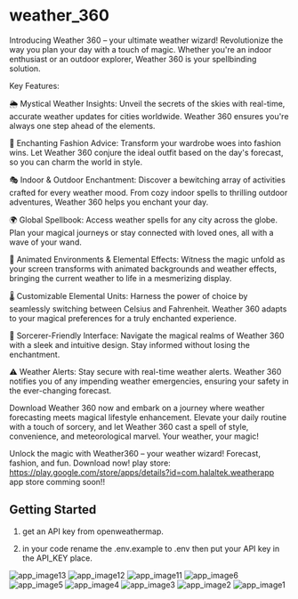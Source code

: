 # weather_360

Introducing Weather 360 – your ultimate weather wizard! Revolutionize the way you plan your day with a touch of magic. Whether you're an indoor enthusiast or an outdoor explorer, Weather 360 is your spellbinding solution.

Key Features:

🌦️ Mystical Weather Insights:
Unveil the secrets of the skies with real-time, accurate weather updates for cities worldwide. Weather 360 ensures you're always one step ahead of the elements.

👗 Enchanting Fashion Advice:
Transform your wardrobe woes into fashion wins. Let Weather 360 conjure the ideal outfit based on the day's forecast, so you can charm the world in style.

🎭 Indoor & Outdoor Enchantment:
Discover a bewitching array of activities crafted for every weather mood. From cozy indoor spells to thrilling outdoor adventures, Weather 360 helps you enchant your day.

🌍 Global Spellbook:
Access weather spells for any city across the globe. Plan your magical journeys or stay connected with loved ones, all with a wave of your wand.

🌈 Animated Environments & Elemental Effects:
Witness the magic unfold as your screen transforms with animated backgrounds and weather effects, bringing the current weather to life in a mesmerizing display.

🌡️ Customizable Elemental Units:
Harness the power of choice by seamlessly switching between Celsius and Fahrenheit. Weather 360 adapts to your magical preferences for a truly enchanted experience.

🚀 Sorcerer-Friendly Interface:
Navigate the magical realms of Weather 360 with a sleek and intuitive design. Stay informed without losing the enchantment.

⚠️ Weather Alerts:
Stay secure with real-time weather alerts. Weather 360 notifies you of any impending weather emergencies, ensuring your safety in the ever-changing forecast.

Download Weather 360 now and embark on a journey where weather forecasting meets magical lifestyle enhancement. Elevate your daily routine with a touch of sorcery, and let Weather 360 cast a spell of style, convenience, and meteorological marvel. Your weather, your magic!

Unlock the magic with Weather360 – your weather wizard! Forecast, fashion, and fun. Download now! 
play store: https://play.google.com/store/apps/details?id=com.halaltek.weatherapp
app store comming soon!!

## Getting Started

1. get an API key from openweathermap.

2. in your code rename the .env.example to .env then put your API key in the API_KEY place.

![app_image13](https://github.com/Bil0000/weather_360/assets/62337003/19d67b55-c679-484a-80a5-ce28fa49eb82)
![app_image12](https://github.com/Bil0000/weather_360/assets/62337003/5a1d1341-2035-4b3f-b08a-89136ae2e435)
![app_image11](https://github.com/Bil0000/weather_360/assets/62337003/63e148b2-2e39-45ba-b2e8-e748910968d5)
![app_image6](https://github.com/Bil0000/weather_360/assets/62337003/b1b5dd4b-e876-48e1-8e0f-26553f09da4b)
![app_image5](https://github.com/Bil0000/weather_360/assets/62337003/c242c4be-bd93-4b2b-be02-8c42af68ea49)
![app_image4](https://github.com/Bil0000/weather_360/assets/62337003/925b9f4f-7d85-4769-b7ad-676ff50d866a)
![app_image3](https://github.com/Bil0000/weather_360/assets/62337003/22881077-d714-4ad1-99ac-dfa65c4a82c1)
![app_image2](https://github.com/Bil0000/weather_360/assets/62337003/ff4941b0-2551-48d9-8032-e547bbbd214c)
![app_image1](https://github.com/Bil0000/weather_360/assets/62337003/8118a0c4-56cb-4007-bda1-471c2eff3183)

